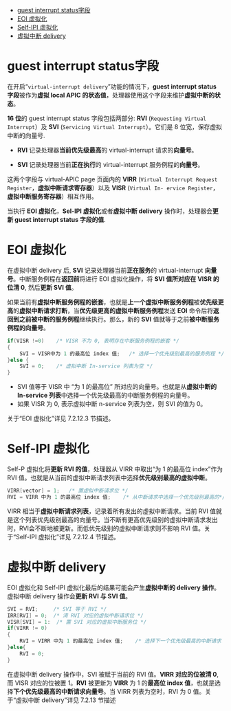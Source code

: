 
<!-- @import "[TOC]" {cmd="toc" depthFrom=1 depthTo=6 orderedList=false} -->

<!-- code_chunk_output -->

- [guest interrupt status字段](#guest-interrupt-status字段)
- [EOI 虚拟化](#eoi-虚拟化)
- [Self-IPI 虚拟化](#self-ipi-虚拟化)
- [虚拟中断 delivery](#虚拟中断-delivery)

<!-- /code_chunk_output -->

# guest interrupt status字段

在开启“`virtual-interrupt delivery`”功能的情况下，**guest interrupt status 字段**被作为**虚拟 local APIC 的状态值**，处理器使用这个字段来维护**虚拟中断的状态**。

**16 位**的 guest interrupt status 字段包括两部分: **RVI** (`Requesting Virtual Interrupt`）及 **SVI** (`Servicing Virtual Interrupt`）。它们是 8 位宽，保存虚拟中断的向量号.

* **RVI** 记录处理器**当前优先级最高**的 virtual-interrupt 请求的**向量号**。

* **SVI** 记录处理器当前**正在执行**的 virtual-interrupt 服务例程的**向量号**。

这两个字段与 virtual-APIC page 页面内的 **VIRR** (`Virtual Interrupt Request Register`，**虚拟中断请求寄存器**）以及 **VISR** (`Virtual In- ervice Register`，**虚拟中断服务寄存器**）相互作用。

当执行 **EOI 虚拟化**，**Sel-IPI 虚拟化**或者**虚拟中断 delivery** 操作时，处理器会**更新 guest interrupt status 字段的值**.

# EOI 虚拟化

在虚拟中断 delivery 后, **SVI** 记录处理器当前**正在服务**的 virtual-interrupt **向量号**。中断服务例程在**返回前**将进行 EOI 虚拟化操作，将 **SVI 值所对应在 VISR 的位清 0**, 然后**更新 SVI 值**。

如果当前有**虚拟中断服务例程的嵌套**，也就是**上一个虚拟中断服务例程**被**优先级更高**的**虚拟中断请求打断**，当**优先级更高的虚拟中断服务例程**发送 **EOI** 命令后将**返回到之前被中断的服务例程**继续执行。那么，新的 **SVI** 值就等于之前**被中断服务例程的向量号**。

```cpp
if(VISR !=0)    /* VISR 不为 0, 表明存在中断服务例程的嵌套 */
{
    SVI = VISR中为 1 的最高位 index 值;   /* 选择一个优先级别最高的服务例程 */
}else {
    SVI = 0;    /* 虚拟中断 In-service 列表为空 */
}
```

* SVI 值等于 VISR 中 “为 1 的最高位” 所对应的向量号。也就是从**虚拟中断的 In-service 列表**中选择一个优先级最高的中断服务例程的向量号。
* 如果 VISR 为 0, 表示虚拟中断 n-service 列表为空，则 SVI 的值为 0。

关于“EOI 虚拟化”详见 7.2.12.3 节描述。

# Self-IPI 虚拟化

Self-P 虚拟化将**更新 RVI 的值**，处理器从 VIRR 中取出“为 1 的最高位 index”作为 RVI 值。也就是从当前的虚拟中断请求列表中选择**优先级别最高的虚拟中断**。

```cpp
VIRR[vector] = 1;   /* 置虚拟中断请求位 */
RVI = VIRR 中为 1 的最高位 index 值;    /* 从中断请求中选择一个优先级别最高的*/
```

VIRR 相当于**虚拟中断请求列表**，记录着所有发出的虚拟中断请求。当前 RVI 值就是这个列表优先级别最高的向量号。当不断有更高优先级别的虚拟中断请求发出时，RVI会不断地被更新。而低优先级别的虚拟中断请求则不影响 RVI 值。关于“Self-IPI 虚拟化”详见 7.2.12.4 节描述。

# 虚拟中断 delivery

EOI 虚拟化和 Self-IPI 虚拟化最后的结果可能会产生**虚拟中断的 delivery 操作**。虚拟中断 delivery 操作会**更新 RVI 与 SVI 值**。

```cpp
SVI = RVI;     /* SVI 等于 RVI */
IRR[RVI] = 0;  /* 清 RVI 对应的虚拟中断请求位 */
VISR[SVI] = 1:  /* 置 SVI 对应的虚拟中断服务位 */
if(VIRR != 0)
{
    RVI = VIRR 中为 1 的最高位 index 值;    /* 选择下一个优先级最高的中断请求 */
}else{
    RVI = 0;
}
```

在虚拟中断 delivery 操作中，SVI 被赋于当前的 RVI 值。**VIRR 对应的位被清 0**, 而 VISR 对应的位被置 1。**RVI** 被更新为 **VIRR** 为 1 的**最高位 index 值**，也就是选择**下个优先级最高的中断请求向量号**。当 VIRR 列表为空时，RVI 为 0 值。关于“虚拟中断  delivery”详见 7.2.13 节描述
